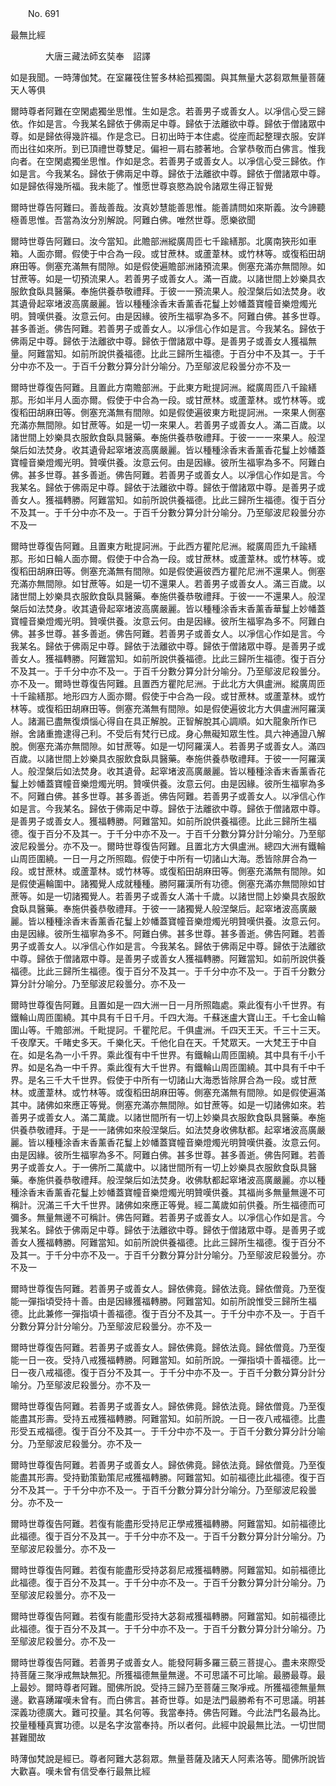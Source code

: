﻿　　No. 691

最無比經

　　　　大唐三藏法師玄奘奉　詔譯


如是我聞。一時薄伽梵。在室羅筏住誓多林給孤獨園。與其無量大苾芻眾無量菩薩天人等俱

爾時尊者阿難在空閑處獨坐思惟。生如是念。若善男子或善女人。以凈信心受三歸依。作如是言。今我某名歸依于佛兩足中尊。歸依于法離欲中尊。歸依于僧諸眾中尊。如是歸依得幾許福。作是念已。日初出時于本住處。從座而起整理衣服。安詳而出往如來所。到已頂禮世尊雙足。偏袒一肩右膝著地。合掌恭敬而白佛言。惟我向者。在空閑處獨坐思惟。作如是念。若善男子或善女人。以凈信心受三歸依。作如是言。今我某名。歸依于佛兩足中尊。歸依于法離欲中尊。歸依于僧諸眾中尊。如是歸依得幾所福。我未能了。惟愿世尊哀愍為說令諸眾生得正智覺

爾時世尊告阿難曰。善哉善哉。汝真妙慧能善思惟。能善請問如來斯義。汝今諦聽極善思惟。吾當為汝分別解說。阿難白佛。唯然世尊。愿樂欲聞

爾時世尊告阿難曰。汝今當知。此贍部洲縱廣周匝七千踰繕那。北廣南狹形如車箱。人面亦爾。假使于中合為一段。或甘蔗林。或蘆葦林。或竹林等。或復稻田胡麻田等。側塞充滿無有間隙。如是假使遍贍部洲諸預流果。側塞充滿亦無間隙。如甘蔗等。如是一切預流果人。若善男子或善女人。滿一百歲。以諸世間上妙樂具衣服飲食臥具醫藥。奉施供養恭敬禮拜。于彼一一預流果人。般涅槃后如法焚身。收其遺骨起窣堵波高廣嚴麗。皆以種種涂香末香薰香花鬘上妙幡蓋寶幢音樂燈燭光明。贊嘆供養。汝意云何。由是因緣。彼所生福寧為多不。阿難白佛。甚多世尊。甚多善逝。佛告阿難。若善男子或善女人。以凈信心作如是言。今我某名。歸依于佛兩足中尊。歸依于法離欲中尊。歸依于僧諸眾中尊。是善男子或善女人獲福無量。阿難當知。如前所說供養福德。比此三歸所生福德。于百分中不及其一。于千分中亦不及一。于百千分數分算分計分喻分。乃至鄔波尼殺曇分亦不及一

爾時世尊復告阿難。且置此方南贍部洲。于此東方毗提訶洲。縱廣周匝八千踰繕那。形如半月人面亦爾。假使于中合為一段。或甘蔗林。或蘆葦林。或竹林等。或復稻田胡麻田等。側塞充滿無有間隙。如是假使遍彼東方毗提訶洲。一來果人側塞充滿亦無間隙。如甘蔗等。如是一切一來果人。若善男子或善女人。滿二百歲。以諸世間上妙樂具衣服飲食臥具醫藥。奉施供養恭敬禮拜。于彼一一一來果人。般涅槃后如法焚身。收其遺骨起窣堵波高廣嚴麗。皆以種種涂香末香薰香花鬘上妙幡蓋寶幢音樂燈燭光明。贊嘆供養。汝意云何。由是因緣。彼所生福寧為多不。阿難白佛。甚多世尊。甚多善逝。佛告阿難。若善男子或善女人。以凈信心作如是言。今我某名。歸依于佛兩足中尊。歸依于法離欲中尊。歸依于僧諸眾中尊。是善男子或善女人。獲福轉勝。阿難當知。如前所說供養福德。比此三歸所生福德。復于百分不及其一。于千分中亦不及一。于百千分數分算分計分喻分。乃至鄔波尼殺曇分亦不及一

爾時世尊復告阿難。且置東方毗提訶洲。于此西方瞿陀尼洲。縱廣周匝九千踰繕那。形如日輪人面亦爾。假使于中合為一段。或甘蔗林。或蘆葦林。或竹林等。或復稻田胡麻田等。側塞充滿無有間隙。如是假使遍彼西方瞿陀尼洲不還果人。側塞充滿亦無間隙。如甘蔗等。如是一切不還果人。若善男子或善女人。滿三百歲。以諸世間上妙樂具衣服飲食臥具醫藥。奉施供養恭敬禮拜。于彼一一不還果人。般涅槃后如法焚身。收其遺骨起窣堵波高廣嚴麗。皆以種種涂香末香薰香華鬘上妙幡蓋寶幢音樂燈燭光明。贊嘆供養。汝意云何。由是因緣。彼所生福寧為多不。阿難白佛。甚多世尊。甚多善逝。佛告阿難。若善男子或善女人。以凈信心作如是言。今我某名。歸依于佛兩足中尊。歸依于法離欲中尊。歸依于僧諸眾中尊。是善男子或善女人。獲福轉勝。阿難當知。如前所說供養福德。比此三歸所生福德。復于百分不及其一。于千分中亦不及一。于百千分數分算分計分喻分。乃至鄔波尼殺曇分。亦不及一。爾時世尊復告阿難。且置西方瞿陀尼洲。于此北方大俱盧洲。縱廣周匝十千踰繕那。地形四方人面亦爾。假使于中合為一段。或甘蔗林。或蘆葦林。或竹林等。或復稻田胡麻田等。側塞充滿無有間隙。如是假使遍彼北方大俱盧洲阿羅漢人。諸漏已盡無復煩惱心得自在具正解脫。正智解脫其心調順。如大龍象所作已辦。舍諸重擔逮得己利。不受后有梵行已成。身心無礙知眾生性。具六神通證八解脫。側塞充滿亦無間隙。如甘蔗等。如是一切阿羅漢人。若善男子或善女人。滿四百歲。以諸世間上妙樂具衣服飲食臥具醫藥。奉施供養恭敬禮拜。于彼一一阿羅漢人。般涅槃后如法焚身。收其遺骨。起窣堵波高廣嚴麗。皆以種種涂香末香薰香花鬘上妙幡蓋寶幢音樂燈燭光明。贊嘆供養。汝意云何。由是因緣。彼所生福寧為多不。阿難白佛。甚多世尊。甚多善逝。佛告阿難。若善男子或善女人。以凈信心作如是言。今我某名。歸依于佛兩足中尊。歸依于法離欲中尊。歸依于僧諸眾中尊。是善男子或善女人。獲福轉勝。阿難當知。如前所說供養福德。比此三歸所生福德。復于百分不及其一。于千分中亦不及一。于百千分數分算分計分喻分。乃至鄔波尼殺曇分。亦不及一。爾時世尊復告阿難。且置北方大俱盧洲。總四大洲有鐵輪山周匝圍繞。一日一月之所照臨。假使于中所有一切諸山大海。悉皆除屏合為一段。或甘蔗林。或蘆葦林。或竹林等。或復稻田胡麻田等。側塞充滿無有間隙。如是假使遍輪圍中。諸獨覺人成就種種。勝阿羅漢所有功德。側塞充滿亦無間隙如甘蔗等。如是一切諸獨覺人。若善男子或善女人滿十千歲。以諸世間上妙樂具衣服飲食臥具醫藥。奉施供養恭敬禮拜。于彼一一諸獨覺人般涅槃后。起窣堵波高廣嚴麗。皆以種種涂香末香薰香花鬘上妙幡蓋寶幢音樂燈燭光明贊嘆供養。汝意云何。由是因緣。彼所生福寧為多不。阿難白佛。甚多世尊。甚多善逝。佛告阿難。若善男子或善女人。以凈信心作如是言。今我某名。歸依于佛兩足中尊。歸依于法離欲中尊。歸依于僧諸眾中尊。是善男子或善女人獲福轉勝。阿難當知。如前所說供養福德。比此三歸所生福德。復于百分不及其一。于千分中亦不及一。于百千分數分算分計分喻分。乃至鄔波尼殺曇分。亦不及一

爾時世尊復告阿難。且置如是一四大洲一日一月所照臨處。乘此復有小千世界。有鐵輪山周匝圍繞。其中具有千日千月。千四大海。千蘇迷盧大寶山王。千七金山輪圍山等。千贍部洲。千毗提訶。千瞿陀尼。千俱盧洲。千四天王天。千三十三天。千夜摩天。千睹史多天。千樂化天。千他化自在天。千梵眾天。一大梵王于中自在。如是名為一小千界。乘此復有中千世界。有鐵輪山周匝圍繞。其中具有千小千界。如是名為一中千界。乘此復有大千世界。有鐵輪山周匝圍繞。其中具有千中千界。是名三千大千世界。假使于中所有一切諸山大海悉皆除屏合為一段。或甘蔗林。或蘆葦林。或竹林等。或復稻田胡麻田等。側塞充滿無有間隙。如是假使遍滿其中。諸佛如來應正等覺。側塞充滿亦無間隙。如甘蔗等。如是一切諸佛如來。若善男子或善女人。滿二萬歲。以諸世間所有一切上妙樂具衣服飲食臥具醫藥。奉施供養恭敬禮拜。于是一一諸佛如來般涅槃后。如法焚身收佛馱都。起窣堵波高廣嚴麗。皆以種種涂香末香薰香花鬘上妙幡蓋寶幢音樂燈燭光明贊嘆供養。汝意云何。由是因緣。彼所生福寧為多不。阿難白佛。甚多世尊。甚多善逝。佛告阿難。若善男子或善女人。于一佛所二萬歲中。以諸世間所有一切上妙樂具衣服飲食臥具醫藥。奉施供養恭敬禮拜。般涅槃后如法焚身。收佛馱都起窣堵波高廣嚴麗。亦以種種涂香末香薰香花鬘上妙幡蓋寶幢音樂燈燭光明贊嘆供養。其福尚多無量無邊不可稱計。況滿三千大千世界。諸佛如來應正等覺。經二萬歲如前供養。所生福德而可彌多。無量無邊不可稱計。佛告阿難。若善男子或善女人。以凈信心作如是言。今我某名。歸依于佛兩足中尊。歸依于法離欲中尊。歸依于僧諸眾中尊。是善男子或善女人獲福轉勝。阿難當知。如前所說供養福德。比此三歸所生福德。復于百分不及其一。于千分中亦不及一。于百千分數分算分計分喻分。乃至鄔波尼殺曇分。亦不及一

爾時世尊復告阿難。若善男子或善女人。歸依佛竟。歸依法竟。歸依僧竟。乃至復能一彈指頃受持十善。由是因緣獲福轉勝。阿難當知。如前所說惟受三歸所生福德。比此兼修一彈指頃十善福德。復于百分不及其一。于千分中亦不及一。于百千分數分算分計分喻分。乃至鄔波尼殺曇分。亦不及一

爾時世尊復告阿難。若善男子或善女人。歸依佛竟。歸依法竟。歸依僧竟。乃至復能一日一夜。受持八戒獲福轉勝。阿難當知。如前所說。一彈指頃十善福德。比一日一夜八戒福德。復于百分不及其一。于千分中亦不及一。于百千分數分算分計分喻分。乃至鄔波尼殺曇分。亦不及一

爾時世尊復告阿難。若善男子或善女人。歸依佛竟。歸依法竟。歸依僧竟。乃至復能盡其形壽。受持五戒獲福轉勝。阿難當知。如前所說。一日一夜八戒福德。比盡形受五戒福德。復于百分不及其一。于千分中亦不及一。于百千分數分算分計分喻分。乃至鄔波尼殺曇分。亦不及一

爾時世尊復告阿難。若善男子或善女人。歸依佛竟。歸依法竟。歸依僧竟。乃至復能盡其形壽。受持勤策勤策尼戒獲福轉勝。阿難當知。如前福德比此福德。復于百分不及其一。于千分中亦不及一。于百千分數分算分計分喻分。乃至鄔波尼殺曇分。亦不及一

爾時世尊復告阿難。若復有能盡形受持尼正學戒獲福轉勝。阿難當知。如前福德比此福德。復于百分不及其一。于千分中亦不及一。于百千分數分算分計分喻分。乃至鄔波尼殺曇分。亦不及一

爾時世尊復告阿難。若復有能盡形受持苾芻尼戒獲福轉勝。阿難當知。如前福德比此福德。復于百分不及其一。于千分中亦不及一。于百千分數分算分計分喻分。乃至鄔波尼殺曇分。亦不及一

爾時世尊復告阿難。若復有能盡形受持大苾芻戒獲福轉勝。阿難當知。如前福德比此福德。復于百分不及其一。于千分中亦不及一。于百千分數分算分計分喻分。乃至鄔波尼殺曇分。亦不及一

爾時世尊復告阿難。若善男子或善女人。能發阿耨多羅三藐三菩提心。盡未來際受持菩薩三聚凈戒無缺無犯。所獲福德無量無邊。不可思議不可比喻。最勝最尊。最上最妙。爾時尊者阿難。聞佛所說。受持三歸乃至菩薩三聚凈戒。所獲福德無量無邊。歡喜踴躍嘆未曾有。而白佛言。甚奇世尊。如是法門最勝希有不可思議。明甚深義功德廣大。難可挍量。其名何等。我當奉持。佛告阿難。今此法門名最為比。挍量種種真實功德。以是名字汝當奉持。所以者何。此經中說最無比法。一切世間甚難聞故

時薄伽梵說是經已。尊者阿難大苾芻眾。無量菩薩及諸天人阿素洛等。聞佛所說皆大歡喜。嘆未曾有信受奉行最無比經
